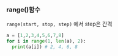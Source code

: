 ### range()함수
```range(start, stop, step)``` 에서 step은 간격
```python
a = [1,2,3,4,5,6,7,8]
for i in range(1, len(a), 2):
  print(a[i]) # 2, 4, 6, 8
```  
